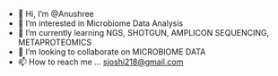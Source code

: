 - 👋 Hi, I’m @Anushree
- 👀 I’m interested in Microbiome Data Analysis
- 🌱 I’m currently learning NGS, SHOTGUN, AMPLICON SEQUENCING, METAPROTEOMICS
- 💞️ I’m looking to collaborate on MICROBIOME DATA
- 📫 How to reach me ... sjoshi218@gmail.com


<!---
Anushree0408/Anushree0408 is a ✨ special ✨ repository because its `README.md` (this file) appears on your GitHub profile.
You can click the Preview link to take a look at your changes.
--->
